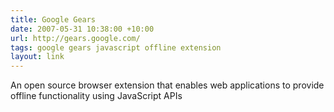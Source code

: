 ```yaml
---
title: Google Gears
date: 2007-05-31 10:38:00 +10:00
url: http://gears.google.com/
tags: google gears javascript offline extension
layout: link
---
```

An open source browser extension that enables web applications to provide offline functionality using JavaScript APIs
